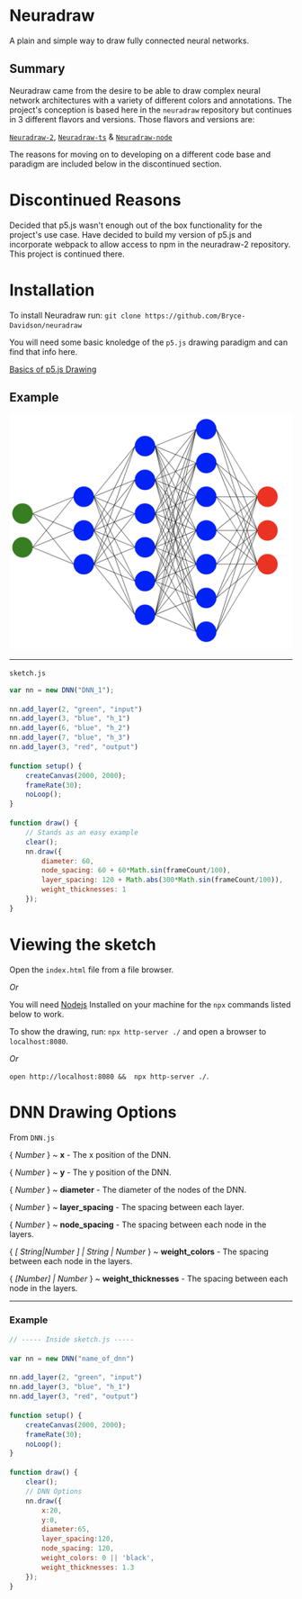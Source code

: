 # Neuradraw

A plain and simple way to draw fully connected neural networks.

## Summary

Neuradraw came from the desire to be able to draw complex neural network architectures with a variety of different colors and annotations. The project's conception is based here in the `neuradraw` repository but continues in 3 different flavors and versions. Those flavors and versions are:

[`Neuradraw-2`](https://github.com/Bryce-Davidson/neuradraw-2), [`Neuradraw-ts`](https://github.com/Bryce-Davidson/neuradraw-ts) & [`Neuradraw-node`](https://github.com/Bryce-Davidson/neuradraw-node)

The reasons for moving on to developing on a different code base and paradigm are included below in the discontinued section.

# Discontinued Reasons

Decided that p5.js wasn't enough out of the box functionality for the project's use case. Have decided to build my version of p5.js and incorporate webpack to allow access to npm in the neuradraw-2 repository. This project is continued there.

# Installation

To install Neuradraw run:
`git clone https://github.com/Bryce-Davidson/neuradraw`

You will need some basic knoledge of the `p5.js` drawing paradigm and can find that info here.

[Basics of p5.js Drawing](https://www.youtube.com/watch?v=D1ELEeIs0j8)


## Example

![DNN](./DNN.png)

--- 
`sketch.js`

```javascript
var nn = new DNN("DNN_1");

nn.add_layer(2, "green", "input")
nn.add_layer(3, "blue", "h_1")
nn.add_layer(6, "blue", "h_2")
nn.add_layer(7, "blue", "h_3")
nn.add_layer(3, "red", "output")

function setup() {
    createCanvas(2000, 2000);
    frameRate(30);
    noLoop();
}

function draw() {
    // Stands as an easy example
    clear();
    nn.draw({
        diameter: 60,
        node_spacing: 60 + 60*Math.sin(frameCount/100),
        layer_spacing: 120 + Math.abs(300*Math.sin(frameCount/100)),
        weight_thicknesses: 1
    });
}
```
# Viewing the sketch

Open the `index.html` file from a file browser.

*Or*


You will need [Nodejs](https://nodejs.org/en/) Installed on your machine for the `npx` commands listed below to work.

To show the drawing, run: `npx http-server ./` and open a browser to `localhost:8080`.

*Or*

`open http://localhost:8080 &&  npx http-server ./`.


# DNN Drawing Options

From `DNN.js`


{ *Number* } ~ **x** - The x position of the DNN.

{ *Number* } ~ **y** - The y position of the DNN.

{ *Number* } ~ **diameter** - The diameter of the nodes of the DNN.

{ *Number* } ~ **layer_spacing** - The spacing between each layer.

{ *Number* } ~ **node_spacing** - The spacing between each node in 
the layers.

{ *[ String|Number ] | String | Number* } ~ **weight_colors** - The spacing between each node in the layers.

{ *[Number] | Number* } ~ **weight_thicknesses** - The spacing between each node in the layers.


---

### Example

```javascript
// ----- Inside sketch.js -----

var nn = new DNN("name_of_dnn")

nn.add_layer(2, "green", "input")
nn.add_layer(3, "blue", "h_1")
nn.add_layer(3, "red", "output")

function setup() {
    createCanvas(2000, 2000);
    frameRate(30);
    noLoop();
}

function draw() {
    clear();
    // DNN Options
    nn.draw({
        x:20,
        y:0,
        diameter:65,
        layer_spacing:120,
        node_spacing: 120,
        weight_colors: 0 || 'black',
        weight_thicknesses: 1.3
    });
}

```